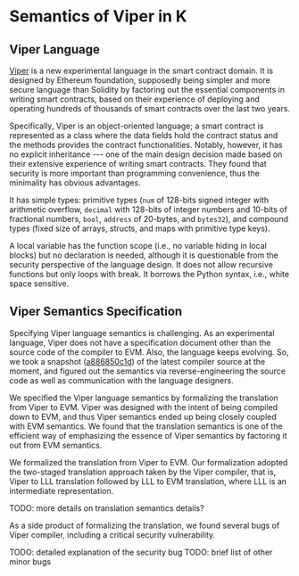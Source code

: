 # Semantics of Viper in K

## Viper Language

[Viper](https://github.com/ethereum/viper) is a new experimental language in the smart contract domain. It is designed by Ethereum foundation, supposedly being simpler and more secure language than Solidity by factoring out the essential components in writing smart contracts, based on their experience of deploying and operating hundreds of thousands of smart contracts over the last two years.

Specifically, Viper is an object-oriented language; a smart contract is represented as a class where the data fields hold the contract status and the methods provides the contract functionalities. Notably, however, it has no explicit inheritance --- one of the main design decision made based on their extensive experience of writing smart contracts. They found that security is more important than programming convenience, thus the minimality has obvious advantages.

It has simple types: primitive types (`num` of 128-bits signed integer with arithmetic overflow, `decimal` with 128-bits of integer numbers and 10-bits of fractional numbers, `bool`, `address` of 20-bytes, and `bytes32`), and compound types (fixed size of arrays, structs, and maps with primitive type keys).

A local variable has the function scope (i.e., no variable hiding in local blocks) but no declaration is needed, although it is questionable from the security perspective of the language design. It does not allow recursive functions but only loops with break. It borrows the Python syntax, i.e., white space sensitive.

## Viper Semantics Specification

Specifying Viper language semantics is challenging. As an experimental language, Viper does not have a specification document other than the source code of the compiler to EVM. Also, the language keeps evolving. So, we took a snapshot ([a886850c1d](https://github.com/ethereum/viper/tree/a886850c1dbdeb3d63639b0dc5b970bd578b0523)) of the latest compiler source at the moment, and figured out the semantics via reverse-engineering the source code as well as communication with the language designers.

We specified the Viper language semantics by formalizing the translation from Viper to EVM. Viper was designed with the intent of being compiled down to EVM, and thus Viper semantics ended up being closely coupled with EVM semantics. We found that the translation semantics is one of the efficient way of emphasizing the essence of Viper semantics by factoring it out from EVM semantics.

We formalized the translation from Viper to EVM. Our formalization adopted the  two-staged translation approach taken by the Viper compiler, that is, Viper to LLL translation followed by LLL to EVM translation, where LLL is an intermediate representation.

TODO: more details on translation semantics details?

As a side product of formalizing the translation, we found several bugs of Viper compiler, including a critical security vulnerability.

TODO: detailed explanation of the security bug
TODO: brief list of other minor bugs
